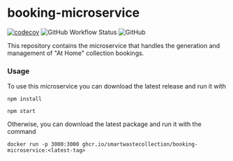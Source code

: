 # booking-microservice
[![codecov](https://codecov.io/gh/SmartWasteCollection/booking-microservice/branch/main/graph/badge.svg?token=956ZL89Z2E)](https://codecov.io/gh/SmartWasteCollection/booking-microservice)
![GitHub Workflow Status](https://img.shields.io/github/workflow/status/SmartWasteCollection/booking-microservice/Delivery%20and%20Deployment)
![GitHub](https://img.shields.io/github/license/SmartWasteCollection/booking-microservice)

This repository contains the microservice that handles the generation and management of "At Home" collection bookings.

### Usage
To use this microservice you can download the latest release and run it with
```
npm install

npm start
```

Otherwise, you can download the latest package and run it with the command
```
docker run -p 3000:3000 ghcr.io/smartwastecollection/booking-microservice:<latest-tag>
```

